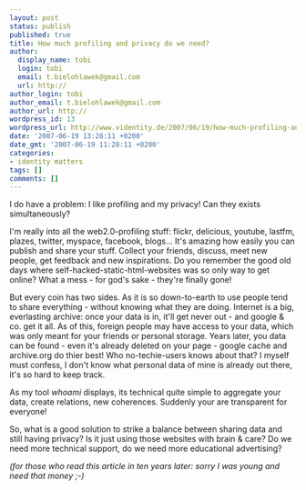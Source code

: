 ```yaml
---
layout: post
status: publish
published: true
title: How much profiling and privacy do we need?
author:
  display_name: tobi
  login: tobi
  email: t.bielohlawek@gmail.com
  url: http://
author_login: tobi
author_email: t.bielohlawek@gmail.com
author_url: http://
wordpress_id: 13
wordpress_url: http://www.videntity.de/2007/06/19/how-much-profiling-and-privacy-do-we-need/
date: '2007-06-19 13:28:11 +0200'
date_gmt: '2007-06-19 11:28:11 +0200'
categories:
- identity matters
tags: []
comments: []
---
```

I do have a problem: I like profiling and my privacy! Can they exists simultaneously?

I'm really into all the web2.0-profiling stuff: flickr, delicious, youtube, lastfm, plazes, twitter, myspace, facebook, blogs... It's amazing how easily you can publish and share your stuff. Collect your friends, discuss, meet new people, get feedback and new inspirations. Do you remember the good old days where self-hacked-static-html-websites was so only way to get online? What a mess - for god's sake - they're finally gone!

But every coin has two sides. As it is so down-to-earth to use people tend to share everything - without knowing what they are doing. Internet is a big, everlasting archive: once your data is in, it'll get never out - and google &amp; co. get it all. As of this, foreign people may have access to your data, which was only meant for your friends or personal storage. Years later, you data can be found - even it's already deleted on your page - google cache and archive.org do thier best! Who no-techie-users knows about that? I myself must confess, I don't know what personal data of mine is already out there, it's so hard to keep track.

As my tool *whoami* displays, its technical quite simple to aggregate your data,  create relations, new coherences. Suddenly your are transparent for everyone!

So, what is a good solution to strike a balance between sharing data and still having privacy? Is it just using those websites with brain &amp; care? Do we need more technical support, do we need more educational advertising?

*(for those who read this article in ten years later: sorry I was young and need that money ;-)*
